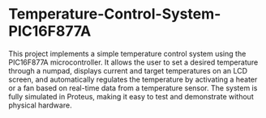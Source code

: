# Temperature-Control-System-PIC16F877A
This project implements a simple temperature control system using the PIC16F877A microcontroller. It allows the user to set a desired temperature through a numpad, displays current and target temperatures on an LCD screen, and automatically regulates the temperature by activating a heater or a fan based on real-time data from a temperature sensor.
The system is fully simulated in Proteus, making it easy to test and demonstrate without physical hardware.
